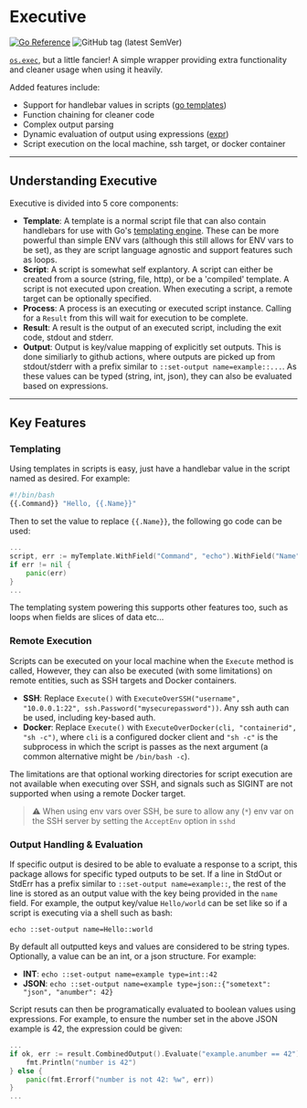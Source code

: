 # Executive

[![Go Reference](https://pkg.go.dev/badge/github.com/willfantom/executive.svg)](https://pkg.go.dev/github.com/willfantom/executive) ![GitHub tag (latest SemVer)](https://img.shields.io/github/v/tag/willfantom/executive?label=Latest%20Version&sort=semver&style=flat-square) 

[`os.exec`](https://pkg.go.dev/os/exec), but a little fancier! A simple wrapper providing extra functionality and cleaner usage when using it heavily.

Added features include:
 - Support for handlebar values in scripts ([go templates](https://pkg.go.dev/text/template))
 - Function chaining for cleaner code
 - Complex output parsing
 - Dynamic evaluation of output using expressions ([expr](https://github.com/antonmedv/expr))
 - Script execution on the local machine, ssh target, or docker container

---

## Understanding Executive

Executive is divided into 5 core components:

 - **Template**: A template is a normal script file that can also contain handlebars for use with Go's [templating engine](https://pkg.go.dev/text/template). These can be more powerful than simple ENV vars (although this still allows for ENV vars to be set), as they are script language agnostic and support features such as loops.
 - **Script**: A script is somewhat self explantory. A script can either be created from a source (string, file, http), or be a 'compiled' template. A script is not executed upon creation. When executing a script, a remote target can be optionally specified.
 - **Process**: A process is an executing or executed script instance. Calling for a `Result` from this will wait for execution to be complete. 
 - **Result**: A result is the output of an executed script, including the exit code, stdout and stderr.
 - **Output**: Output is key/value mapping of explicitly set outputs. This is done similiarly to github actions, where outputs are picked up from stdout/stderr with a prefix similar to `::set-output name=example::...`. As these values can be typed (string, int, json), they can also be evaluated based on expressions.

---

## Key Features

### Templating

Using templates in scripts is easy, just have a handlebar value in the script named as desired. For example:
```bash
#!/bin/bash
{{.Command}} "Hello, {{.Name}}"
```

Then to set the value to replace `{{.Name}}`, the following go code can be used:
```go
...
script, err := myTemplate.WithField("Command", "echo").WithField("Name", "world").Compile()
if err != nil {
	panic(err)
}
...
```

The templating system powering this supports other features too, such as loops when fields are slices of data etc...

### Remote Execution

Scripts can be executed on your local machine when the `Execute` method is called, However, they can also be executed (with some limitations) on remote entities, such as SSH targets and Docker containers. 

- **SSH**: Replace `Execute()` with `ExecuteOverSSH("username", "10.0.0.1:22", ssh.Password("mysecurepassword"))`. Any ssh auth can be used, including key-based auth.
- **Docker**: Replace `Execute()` with `ExecuteOverDocker(cli, "containerid", "sh -c")`, where `cli` is a configured docker client and `"sh -c"` is the subprocess in which the script is passes as the next argument (a common alternative might be `/bin/bash -c`).

The limitations are that optional working directories for script execution are not available when executing over SSH, and signals such as SIGINT are not supported when using a remote Docker target.

> ⚠️ When using env vars over SSH, be sure to allow any (`*`) env var on the SSH server by setting the `AcceptEnv` option in `sshd`

### Output Handling & Evaluation

If specific output is desired to be able to evaluate a response to a script, this package allows for specific typed outputs to be set. If a line in StdOut or StdErr has a prefix similar to `::set-output name=example::`, the rest of the line is stored as an output value with the key being provided in the `name` field. For example, the output key/value `Hello/world` can be set like so if a script is executing via a shell such as bash:

```
echo ::set-output name=Hello::world
```

By default all outputted keys and values are considered to be string types. Optionally, a value can be an int, or a json structure. For example:

- **INT**: 		`echo ::set-output name=example type=int::42`
- **JSON**: 	`echo ::set-output name=example type=json::{"sometext": "json", "anumber": 42}` 

Script resuts can then be programatically evaluated to boolean values using expressions. For example, to ensure the number set in the above JSON example is 42, the expression could be given:

```go
...
if ok, err := result.CombinedOutput().Evaluate("example.anumber == 42"); err == nil && ok {
	fmt.Println("number is 42")
} else {
	panic(fmt.Errorf("number is not 42: %w", err))
}
...
```

